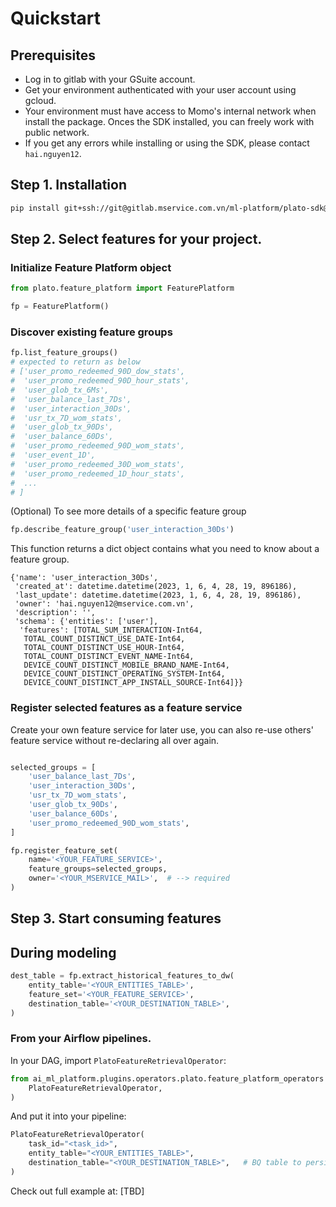 # Quickstart

## Prerequisites

- Log in to gitlab with your GSuite account.
- Get your environment authenticated with your user account using gcloud.
- Your environment must have access to Momo's internal network when install the package. Onces the SDK installed, you can freely work with public network.
- If you get any errors while installing or using the SDK, please contact `hai.nguyen12`.

## Step 1. Installation

```bash
pip install git+ssh://git@gitlab.mservice.com.vn/ml-platform/plato-sdk@v0.2.0
```

## Step 2. Select features for your project.

### Initialize Feature Platform object

```python
from plato.feature_platform import FeaturePlatform

fp = FeaturePlatform()
```

### Discover existing feature groups

``` python
fp.list_feature_groups()
# expected to return as below
# ['user_promo_redeemed_90D_dow_stats',
#  'user_promo_redeemed_90D_hour_stats',
#  'user_glob_tx_6Ms',
#  'user_balance_last_7Ds',
#  'user_interaction_30Ds',
#  'usr_tx_7D_wom_stats',
#  'user_glob_tx_90Ds',
#  'user_balance_60Ds',
#  'user_promo_redeemed_90D_wom_stats',
#  'user_event_1D',
#  'user_promo_redeemed_30D_wom_stats',
#  'user_promo_redeemed_1D_hour_stats',
#  ...
# ]
```

(Optional) To see more details of a specific feature group

``` python
fp.describe_feature_group('user_interaction_30Ds')
```

This function returns a dict object contains what you need to know about a feature group.
```
{'name': 'user_interaction_30Ds',
 'created_at': datetime.datetime(2023, 1, 6, 4, 28, 19, 896186),
 'last_update': datetime.datetime(2023, 1, 6, 4, 28, 19, 896186),
 'owner': 'hai.nguyen12@mservice.com.vn',
 'description': '',
 'schema': {'entities': ['user'],
  'features': [TOTAL_SUM_INTERACTION-Int64,
   TOTAL_COUNT_DISTINCT_USE_DATE-Int64,
   TOTAL_COUNT_DISTINCT_USE_HOUR-Int64,
   TOTAL_COUNT_DISTINCT_EVENT_NAME-Int64,
   DEVICE_COUNT_DISTINCT_MOBILE_BRAND_NAME-Int64,
   DEVICE_COUNT_DISTINCT_OPERATING_SYSTEM-Int64,
   DEVICE_COUNT_DISTINCT_APP_INSTALL_SOURCE-Int64]}}
```

### Register selected features as a feature service

Create your own feature service for later use, you can also re-use others' feature service without re-declaring all over again.

``` python

selected_groups = [
    'user_balance_last_7Ds',
    'user_interaction_30Ds',
    'usr_tx_7D_wom_stats',
    'user_glob_tx_90Ds',
    'user_balance_60Ds',
    'user_promo_redeemed_90D_wom_stats',
]

fp.register_feature_set(
    name='<YOUR_FEATURE_SERVICE>',
    feature_groups=selected_groups,
    owner='<YOUR_MSERVICE_MAIL>',  # --> required
)
```

## Step 3. Start consuming features

## During modeling

``` python
dest_table = fp.extract_historical_features_to_dw(
    entity_table='<YOUR_ENTITIES_TABLE>',
    feature_set='<YOUR_FEATURE_SERVICE>',
    destination_table='<YOUR_DESTINATION_TABLE>',
)
```

### From your Airflow pipelines.
In your DAG, import `PlatoFeatureRetrievalOperator`:

``` python
from ai_ml_platform.plugins.operators.plato.feature_platform_operators import (
    PlatoFeatureRetrievalOperator,
)
```

And put it into your pipeline:

``` python
PlatoFeatureRetrievalOperator(
    task_id="<task_id>",
    entity_table="<YOUR_ENTITIES_TABLE>",
    destination_table="<YOUR_DESTINATION_TABLE>",   # BQ table to persist extracted features for later processing steps.
)
```

Check out full example at: [TBD]
